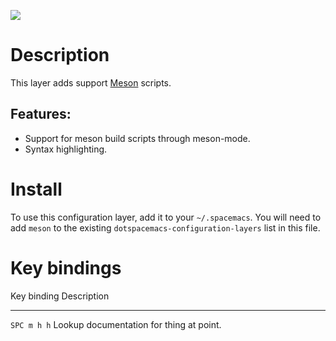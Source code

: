 ![](img/meson.png)

Description
===========

This layer adds support [Meson](https://mesonbuild.com/) scripts.

Features:
---------

-   Support for meson build scripts through meson-mode.
-   Syntax highlighting.

Install
=======

To use this configuration layer, add it to your `~/.spacemacs`. You will
need to add `meson` to the existing `dotspacemacs-configuration-layers`
list in this file.

Key bindings
============

  Key binding   Description
  ------------- ------------------------------------------
  `SPC m h h`   Lookup documentation for thing at point.
